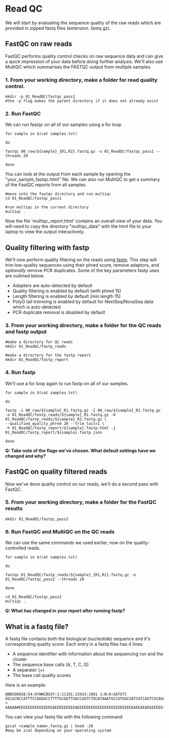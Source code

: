 # Read QC
We will start by evaluating the sequence quality of the raw reads which are provided in zipped fastq files (extension .fastq.gz).

## FastQC on raw reads
FastQC performs quality control checks on raw sequence data and can give a quick impression of your data before doing further analysis. We'll also use MultiQC which summarises the FASTQC output from multiple samples.

### 1. From your working directory, make a folder for read quality control.
```
mkdir -p 01_ReadQC/fastqc_pass1
#the -p flag makes the parent directory if it does not already exist
```

### 2. Run FastQC

We can run fastqc on all of our samples using a for loop.

```
for sample in $(cat samples.txt)

do

fastqc 00_raw/${sample}_{R1,R2}.fastq.gz -o 01_ReadQC/fastqc_pass1 --threads 20

done
```
You can look at the output from each sample by opening the "your_sample_fastqc.html" file. We can also run MultiQC to get a summary of the FastQC reports from all samples.

```
#move into the fastqc directory and run multiqc
cd 01_ReadQC/fastqc_pass1

#run multiqc in the current directory
multiqc .
```

Now the file 'multiqc_report.html' contains an overall view of your data. You will need to copy the directory "multiqc_data" with the html file to your laptop to view the output interactively.

## Quality filtering with fastp
We'll now perform quality filtering on the reads using [fastp](https://github.com/OpenGene/fastp#adapters). This step will trim low-quality sequences using their phred score, remove adaptors, and _optionally_ remove PCR duplicates. Some of the key parameters fastp uses are outlined below.

* Adapters are auto-detected by default 
* Quality filtering is enabled by default (with phred 15)
* Length filtering is enabled by default (min length 15)
* PolyG tail trimming is enabled by default for NextSeq/NovaSeq data which is auto-detected 
* PCR duplicate removal is disabled by default 

### 3. From your working directory, make a folder for the QC reads and fastp output

```
#make a directory for QC reads
mkdir 01_ReadQC/fastp_reads

#make a directory for the fastp report
mkdir 01_ReadQC/fastp_report
```
### 4. Run fastp

We'll use a for loop again to run fastp on all of our samples.

```
for sample in $(cat samples.txt)

do

fastp -i 00_raw/${sample}_R1.fastq.gz -I 00_raw/${sample}_R2.fastq.gz -o 01_ReadQC/fastp_reads/${sample}_R1.fastq.gz -O 01_ReadQC/fastp_reads/${sample}_R2.fastq.gz \
--qualified_quality_phred 20 --trim_tail=1 \
-h 01_ReadQC/fastp_report/${sample}.fastp.html -j 01_ReadQC/fastp_report/${sample}.fastp.json

done
```

**Q: Take note of the flags we've chosen. What default settings have we changed and why?**

## FastQC on quality filtered reads
Now we've done quality control on our reads, we'll do a second pass with FastQC.

### 5. From your working directory, make a folder for the FastQC results
```
mkdir 01_ReadQC/fastqc_pass2
```

### 6. Run FastQC and MultiQC on the QC reads
We can use the same commands we used earlier, now on the quality-controlled reads.  

```
for sample in $(cat samples.txt)

do

fastqc 01_ReadQC/fastp_reads/${sample}_{R1,R2}.fastq.gz -o 01_ReadQC/fastqc_pass2 --threads 20

done
```

```
cd 01_ReadQC/fastqc_pass2
multiqc .
```

**Q: What has changed in your report after running fastp?**

## What is a fastq file?
A fastq file contains both the biological (nucleotide) sequence and it's corresponding quality score. Each entry in a fastq files has 4 lines:

* A sequence identifier with information about the sequencing run and the cluster
* The sequence base calls (A, T, C, G)
* A separator (+)
* The base call quality scores

Here is an example:

```
@NB500928:54:H7WWCBGXY:1:11101:23433:1061 1:N:0:GATGTC
GGCGCNCCATTTCCAGGGCCTTTTGCGGTTGACCGGTCTGCATAAATGCCGTGGCGATCATCAGTCGCAGCTTCGGGTCCAGCTCCCGGCCCTGGTACAGGTTTTCGTGATCGGTCCAGTGCTGTGCCGCACCCTCGAAATCCTCTTGTTC
+
AAAAA#EEEEEEEEEEEEEEEAEEEEEEEEEAEEEEEEEEEEEEEEEEEEEEEEEEEAEEAEAEEEEEEE<AEAEEEEEEEEEEEE<EEE<EEEEEAEEEE<AEAAAAEAAA<AEA<<AEAAAAEEA<<6/<<AAEEA/E/AAEA<EEE//
```

You can view your fastq file with the following command

```
gzcat <sample_name>.fastq.gz | head -20
#may be zcat depending on your operating system
```